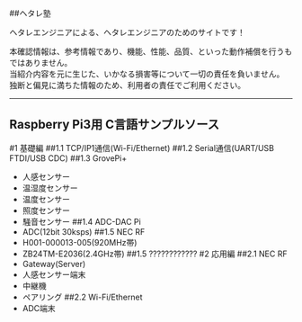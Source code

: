 ##ヘタレ塾

ヘタレエンジニアによる、ヘタレエンジニアのためのサイトです！   

本確認情報は、参考情報であり、機能、性能、品質、といった動作補償を行うもではありません。   
当紹介内容を元に生じた、いかなる損害等について一切の責任を負いません。   
独断と偏見に満ちた情報のため、利用者の責任でご利用ください。   

-----
Raspberry Pi3用 C言語サンプルソース
-----

#1 基礎編
##1.1 TCP/IP1通信(Wi-Fi/Ethernet)
##1.2 Serial通信(UART/USB FTDI/USB CDC)
##1.3 GrovePi+
* 人感センサー
* 温湿度センサー
* 温度センサー
* 照度センサー
* 騒音センサー
##1.4 ADC-DAC Pi
* ADC(12bit 30ksps)
##1.5 NEC RF
* H001-000013-005(920MHz帯)
* ZB24TM-E2036(2.4GHz帯)
##1.5 ????????????
#2 応用編
##2.1 NEC RF
* Gateway(Server)
* 人感センサー端末
* 中継機
* ペアリング
##2.2 Wi-Fi/Ethernet
* ADC端末
